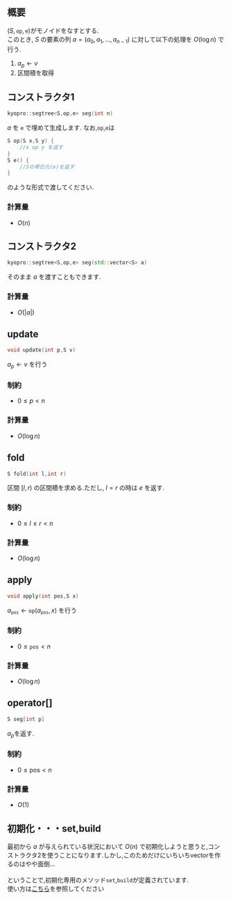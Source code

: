 ## 概要
$(S,\mathtt{op},\mathtt{e})$がモノイドをなすとする.\
このとき, $S$ の要素の列 $a=(a_0,a_1,\dots,a_{n-1})$ に対して以下の処理を $O(\log n)$ で行う.

1. $a_p\leftarrow v$
1. 区間積を取得


## コンストラクタ1
```cpp
kyopro::segtree<S,op,e> seg(int n)
```
$a$ を $\mathtt{e}$ で埋めて生成します.
なお,`op`,`e`は

```cpp
S op(S x,S y) {
    //x op y を返す
}
S e() {
    //Sの単位元(e)を返す
}
```

のような形式で渡してください.
### 計算量
- $O(n)$

## コンストラクタ2
```cpp
kyopro::segtree<S,op,e> seg(std::vector<S> a)
```
そのまま $a$ を渡すこともできます.

### 計算量
- $O(\vert a\vert)$


## update
```cpp
void update(int p,S v)
```
$a_p \leftarrow v$ を行う

### 制約
- $0 \leq p \lt n$

### 計算量
- $O(\log n)$

## fold
```cpp
S fold(int l,int r)
```

区間 $[l,r)$ の区間積を求める.ただし, $l=r$ の時は $e$ を返す.

### 制約
- $0 \leq l \leq r \lt n$

### 計算量
- $O(\log n)$


## apply
```cpp
void apply(int pos,S x)
```
$a_{\mathtt{pos}}\leftarrow \mathtt{op}(a_{\mathtt{pos}},x)$ を行う
### 制約
- $0 \leq \mathtt{pos} \lt n$


### 計算量
- $O(\log n)$

## operator[]
```cpp
S seg[int p]
```
$a_{p}$を返す.
### 制約
- $0\leq \text{pos} \lt n$

### 計算量
- $O(1)$


## 初期化・・・set,build
最初から $a$ が与えられている状況において $O(n)$ で初期化しようと思うと,コンストラクタ2を使うことになります.しかし,このためだけにいちいちvectorを作るのはやや面倒...
\
\
ということで,初期化専用のメソッド`set`,`build`が定義されています.\
使い方は[こちら](https://ac2-k.github.io/library/test/yosupo_judge/data_structure/Point_Set_Range_Composite.test.cpp)を参照してください
